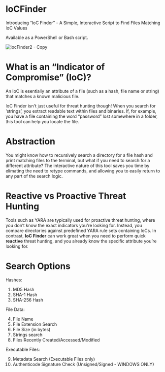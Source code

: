 # IoCFinder
Introducing “IoC Finder” - A Simple, Interactive Script to Find Files Matching IoC Values

Available as a PowerShell or Bash script.

![iocFinder2 - Copy](https://github.com/user-attachments/assets/52814f3f-36a3-4e39-9d49-c762ff611190)

# What is an “Indicator of Compromise” (IoC)?

An IoC is esentially an attribute of a file (such as a hash, file name or string) that matches a known malicious file.

IoC Finder isn't just useful for threat hunting though! When you search for ‘strings’, you extract readable text within files and binaries. If, for example, you have a file containing the word “password” lost somewhere in a folder, this tool can help you locate the file.

# Abstraction

You might know how to recursively search a directory for a file hash and print matching files to the terminal, but what if you need to search for a different attribute? The interactive nature of this tool saves you time by elimating the need to retype commands, and allowing you to easily return to any part of the search logic.

# Reactive vs Proactive Threat Hunting

Tools such as YARA are typically used for proactive threat hunting, where you don’t know the exact indicators you're looking for. Instead, you compare directories against predefined YARA rule sets containing IoCs. In contrast, **IoC Finder** can work great when you need to perform quick **reactive** threat hunting, and you already know the specific attribute you’re looking for.

# Search Options

Hashes:
1) MD5 Hash
2) SHA-1 Hash
3) SHA-256 Hash

File Data:

4) File Name
5) File Extension Search
6) File Size (in bytes)
7) Strings search
8) Files Recently Created/Accessed/Modified

Executable Files:

9) Metadata Search (Executable Files only)
10) Authenticode Signature Check (Unsigned/Signed - WINDOWS ONLY)
